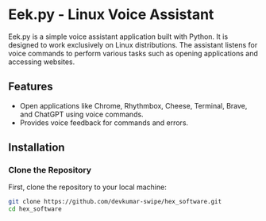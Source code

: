 # Eek.py - Linux Voice Assistant

Eek.py is a simple voice assistant application built with Python. It is designed to work exclusively on Linux distributions. The assistant listens for voice commands to perform various tasks such as opening applications and accessing websites.

## Features
- Open applications like Chrome, Rhythmbox, Cheese, Terminal, Brave, and ChatGPT using voice commands.
- Provides voice feedback for commands and errors.

## Installation

### Clone the Repository
First, clone the repository to your local machine:
```bash
git clone https://github.com/devkumar-swipe/hex_software.git
cd hex_software
